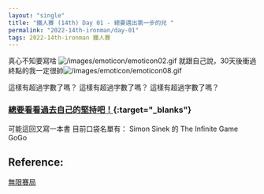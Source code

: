 ```yaml
---
layout: "single"
title: "鐵人賽 (14th) Day 01 - 總要邁出第一步的兒 "
permalink: "2022-14th-ironman/day-01"
tags: 2022-14th-ironman 鐵人賽
---
```


真心不知要寫啥 ![/images/emoticon/emoticon02.gif](/images/emoticon/emoticon02.gif)
就跟自己說，30天後衝過終點的我一定很帥![/images/emoticon/emoticon08.gif](/images/emoticon/emoticon08.gif)

這樣有超過字數了嗎？
這樣有超過字數了嗎？
這樣有超過字數了嗎？


### [總要看看過去自己的堅持吧！](https://yuting3656.github.io/yutingblog/tags/#%E9%90%B5%E4%BA%BA%E8%B3%BD){:target="_blanks"}

可能這回又寫一本書 
目前口袋名單有： Simon Sinek 的 The Infinite Game GoGo

## Reference:

[無限賽局](https://www.books.com.tw/products/0010879567?sloc=main)